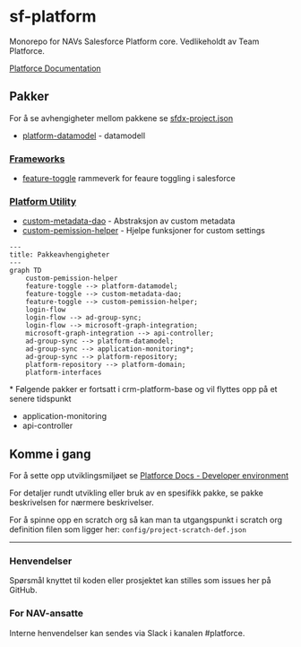 # sf-platform

Monorepo for NAVs Salesforce Platform core. Vedlikeholdt av Team Platforce.

[Platforce Documentation](https://navikt.github.io/platforce-doc/)

## Pakker

For å se avhengigheter mellom pakkene se [sfdx-project.json](sfdx-project.json)

- [platform-datamodel](src/platform-data-model/feature-flag-custom-metadata) - datamodell

### [Frameworks](src/frameworks)

- [feature-toggle](src/frameworks/feature-toggle/README.md) rammeverk for feaure toggling i salesforce

### [Platform Utility](src/platform-utility)

- [custom-metadata-dao](src/platform-utility/custom-metadata-dao) - Abstraksjon av custom metadata
- [custom-pemission-helper](src/platform-utility/custom-permission-helper) - Hjelpe funksjoner for custom settings

```mermaid
---
title: Pakkeavhengigheter
---
graph TD
    custom-pemission-helper
    feature-toggle --> platform-datamodel;
    feature-toggle --> custom-metadata-dao;
    feature-toggle --> custom-pemission-helper;
    login-flow
    login-flow --> ad-group-sync;
    login-flow --> microsoft-graph-integration;
    microsoft-graph-integration --> api-controller;
    ad-group-sync --> platform-datamodel;
    ad-group-sync --> application-monitoring*;
    ad-group-sync --> platform-repository;
    platform-repository --> platform-domain;
    platform-interfaces
```

\* Følgende pakker er fortsatt i crm-platform-base og vil flyttes opp på et senere tidspunkt

- application-monitoring
- api-controller

## Komme i gang

For å sette opp utviklingsmiljøet se [Platforce Docs - Developer environment](https://navikt.github.io/platforce-doc/how-to-guides/dev-environment/)

For detaljer rundt utvikling eller bruk av en spesifikk pakke, se pakke beskrivelsen for nærmere beskrivelser.

For å spinne opp en scratch org så kan man ta utgangspunkt i scratch org definition filen som ligger her: `config/project-scratch-def.json`

---

### Henvendelser

Spørsmål knyttet til koden eller prosjektet kan stilles som issues her på GitHub.

### For NAV-ansatte

Interne henvendelser kan sendes via Slack i kanalen #platforce.
